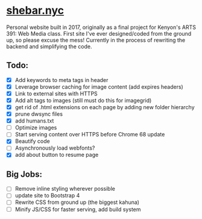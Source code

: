 # [shebar.nyc](http://shebar.nyc)
Personal website built in 2017, originally as a final project for Kenyon's ARTS 391: Web Media class. First site I've ever designed/coded from the ground up, so please excuse the mess! Currently in the process of rewriting the backend and simplifying the code.  

## Todo:
- [x] Add keywords to meta tags in header
- [x] Leverage browser caching for image content (add expires headers)
- [x] Link to external sites with HTTPS
- [x] Add alt tags to images (still must do this for imagegrid)
- [x] get rid of .html extensions on each page by adding new folder hierarchy
- [x] prune dwsync files
- [x] add humans.txt
- [ ] Optimize images
- [ ] Start serving content over HTTPS before Chrome 68 update
- [x] Beautify code
- [ ] Asynchronously load webfonts?
- [x] add about button to resume page

## Big Jobs:
- [ ] Remove inline styling wherever possible
- [ ] update site to Bootstrap 4
- [ ] Rewrite CSS from ground up (the biggest kahuna)
- [ ] Minify JS/CSS for faster serving, add build system
